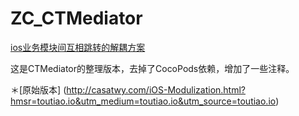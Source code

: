 ZC_CTMediator
==========

[ios业务模块间互相跳转的解耦方案](http://blog.csdn.net/cuibo1123/article/details/51017376)

这是CTMediator的整理版本，去掉了CocoPods依赖，增加了一些注释。



＊[原始版本] (http://casatwy.com/iOS-Modulization.html?hmsr=toutiao.io&utm_medium=toutiao.io&utm_source=toutiao.io)


